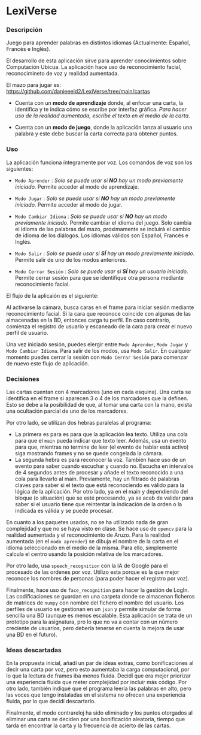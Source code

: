 # LexiVerse

### Descripción

Juego para aprender palabras en distintos idiomas (Actualmente: Español, Francés e Inglés).

El desarrollo de esta aplicación sirve para aprender conocimientos sobre Computación Ubicua. La aplicación hace uso de reconocimiento facial, reconocimineto de voz y realidad aumentada. 

El mazo para jugar es: https://github.com/danieeeld2/LexiVerse/tree/main/cartas

- Cuenta con un **modo de aprendizaje** donde, al enfocar una carta, la identifica y te indica cómo se escribe por interfaz gráfica. *Para hacer uso de la realidad aumentada, escribe el texto en el medio de la carta*.

- Cuenta con un **modo de juego**, donde la aplicación lanza al usuario una palabra y este debe buscar la carta correcta para obtener puntos.

### Uso

La aplicación funciona íntegramente por voz. Los comandos de voz son los siguientes:

- `Modo Aprender` : *Solo se puede usar si **NO** hay un modo previamente iniciado*. Permite acceder al modo de aprendizaje.
  
- `Modo Jugar` : *Solo se puede usar si **NO** hay un modo previamente iniciado*. Permite acceder al modo de jugar.

- `Modo Cambiar Idioma` : *Solo se puede usar si **NO** hay un modo previamente iniciado*. Permite cambiar el idioma del juego. Solo cambia el idioma de las palabras del mazo, proximamente se incluirá el cambio de idioma de los diálogos. Los idiomas válidos son Español, Francés e Inglés.
  
- `Modo Salir` : *Solo se puede usar si **SÍ** hay un modo previamente iniciado*. Permite salir de uno de los modos anteriores.

- `Modo Cerrar Sesión` : *Solo se puede usar si **SÍ** hay un usuario iniciado*. Permite cerrar sesión para que se identifique  otra persona mediante reconocimiento facial.

El flujo de la aplicaión es el siguiente: 

Al activarse la cámara, busca caras en el frame para iniciar sesión mediante reconocimiento facial. Si la cara que reconoce coincide con algunas de las almacenadas en la BD, entonces carga tu perfil. En caso contrario, comienza el registro de usuario y escaneado de la cara para crear el nuevo perfil de usuario.

Una vez iniciado sesión, puedes elergir entre `Modo Aprender`, `Modo Jugar` y `Modo Cambiar Idioma`. Para salir de los modos, usa `Modo Salir`. En cualquier momento puedes cerrar la sesión con `Modo Cerrar Sesión` para comenzar de nuevo este flujo de aplicación.

### Decisiones

Las cartas cuentan con 4 marcadores (uno en cada esquina). Una carta se identifica en el frame si aparecen 3 o 4 de los marcadores que la definen. Esto se debe a la posibilidad de que, al tomar una carta con la mano, exista una ocultación parcial de uno de los marcadores.

Por otro lado, se utilizan dos hebras paralelas al programa:

- La primera es para es para que la aplicación lea texto. Utiliza una cola para que el `main` pueda indicar que texto leer. Además, usa un evento para que, mientras no termine de leer (el evento de hablar está activo) siga mostrando frames y no se quede congelada la cámara.
- La segunda hebra es para reconocer la voz. También hace uso de un evento para saber cuando escuchar y cuando no. Escucha en intervalos de 4 segundos antes de procesar y añade el texto reconocido a una cola para llevarlo al main. Previamente, hay un filtrado de palabras claves para saber si el texto que está reconociendo es válido para la lógica de la aplicación. Por otro lado, ya en el main y dependiendo del bloque (o situación) que se esté procesando, ya se acab de validar para saber si el usuario tiene que reintentar la indicación de la orden o la indicada es válida y se puede procesar.

En cuanto a los paquetes usados, no se ha utilizado nada de gran complejidad y que no se haya visto en clase. Se hace uso de `opencv` para la realidad aumentada y el reconocimiento de Aruzo. Para la realidad aumentada (en el `modo aprender`) se dibuja el nombre de la carta en el idioma seleccionado en el medio de la misma. Para ello, simplemente calcula el centro usando la posición relativa de los marcadores.

Por otro lado, usa `speech_recognition` con la IA de Google para el procesado de las ordenes por voz. Utilizo esta porque es la que mejor reconoce los nombres de personas (para poder hacer el registro por voz).

Finalmente, hace uso de `face_recognition` para hacer la gestión de LogIn. Las codificaciones se guardan en una carpeta donde se almacenan ficheros de matrices de `numpy` con nombre del fichero el nombre del usuario. Los perfiles de usuario se gestionan en un `json` y permite simular de forma sencilla una BD (aunque es menos escalable. Esta aplicación se trata de un prototipo para la asignatura, pro lo que no va a contar con un número creciente de usuarios, pero debería tenerse en cuenta la mejora de usar una BD en el futuro).

### Ideas descartadas

En la propuesta inicial, añadí un par de ideas extras, como bonificaciones al decir una carta por voz, pero esto aumentaba la carga computacional, por lo que la lectura de frames iba menos fluida. Decidí que era mejor priorizar una esperiencia fluida que meter complejidad por incluir más código. Por otro lado, también indiqué que el programa leería las palabras en alto, pero las voces que tengo instaladas en el sistema no ofrecen una experiencia fluida, por lo que decidí descartarlo.

Finalmente, el modo contrareloj ha sido eliminado y los puntos otorgados al eliminar una carta se deciden por una bonificación aleatoria, tiempo que tarda en encontrar la carta y la frecuencia de acierto de las cartas.
